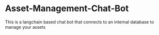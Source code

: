 # Asset-Management-Chat-Bot
This is a langchain based chat bot that connects to an internal database to manage your assets
